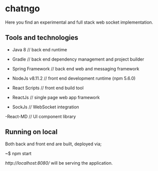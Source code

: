 # chatngo

Here you find an experimental and full stack web socket implementation. 

## Tools and technologies

- Java 8 // back end runtime
- Gradle // back end dependency management and project builder
- Spring Framework // back end web and messaging framework


- NodeJs v8.11.2 // front end development runtime (npm 5.6.0)
- React Scripts // front end build tool
- ReactJs // single page web app framework
- SockJs // WebSocket integration

-React-MD // UI component library


## Running on local

Both back and front end are built, deployed via; 

  ~$ npm start


*http://localhost:8080/* will be serving the application.


